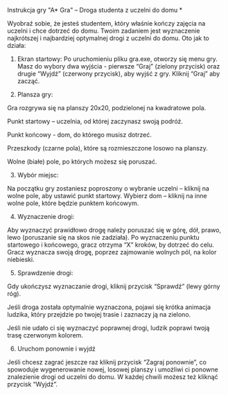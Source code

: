 Instrukcja gry "A* Gra" – Droga studenta z uczelni do domu * 

Wyobraź sobie, że jesteś studentem, który właśnie kończy zajęcia na uczelni i chce dotrzeć do domu. Twoim zadaniem jest wyznaczenie najkrótszej i najbardziej optymalnej drogi z uczelni do domu. Oto jak to działa: 

 
1. Ekran startowy: 
Po uruchomieniu pliku gra.exe, otworzy się menu gry. Masz do wybory dwa wyjścia - pierwsze “Graj” (zielony przycisk) oraz drugie “Wyjdź” (czerwony przycisk), aby wyjść z gry. Kliknij “Graj” aby zacząć. 

2. Plansza gry: 

Gra rozgrywa się na planszy 20x20, podzielonej na kwadratowe pola. 

Punkt startowy – uczelnia, od której zaczynasz swoją podróż. 

Punkt końcowy - dom, do którego musisz dotrzeć. 

Przeszkody (czarne pola), które są rozmieszczone losowo na planszy. 

Wolne (białe) pole, po których możesz się poruszać. 

3. Wybór miejsc: 

Na początku gry zostaniesz poproszony o wybranie uczelni – kliknij na wolne pole, aby ustawić punkt startowy. Wybierz dom – kliknij na inne wolne pole, które będzie punktem końcowym. 

4. Wyznaczenie drogi: 

Aby wyznaczyć prawidłowo drogę należy poruszać się w górę, dół, prawo, lewo (poruszanie się na skos nie zadziała). Po wyznaczeniu punktu startowego i końcowego, gracz otrzyma “X” kroków, by dotrzeć do celu. Gracz wyznacza swoją drogę, poprzez zajmowanie wolnych pól, na kolor niebieski. 

5. Sprawdzenie drogi: 

Gdy ukończysz wyznaczanie drogi, kliknij przycisk “Sprawdź” (lewy górny róg).  

Jeśli droga została optymalnie wyznaczona, pojawi się krótka animacja ludzika,  który przejdzie po twojej trasie i zaznaczy ją na zielono. 

Jeśli nie udało ci się wyznaczyć poprawnej drogi, ludzik poprawi twoją trasę czerwonym kolorem. 

6. Uruchom ponownie i wyjdź 

Jeśli chcesz zagrać jeszcze raz kliknij przycisk “Zagraj ponownie”, co spowoduje wygenerowanie nowej, losowej planszy i umożliwi ci ponowne znalezienie drogi od uczelni do domu. W każdej chwili możesz też kliknąć przycisk “Wyjdź”. 

  

 
